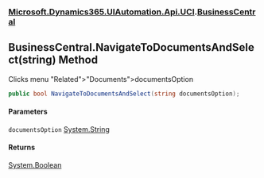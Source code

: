 ### [Microsoft.Dynamics365.UIAutomation.Api.UCI](Microsoft.Dynamics365.UIAutomation.Api.UCI.md 'Microsoft.Dynamics365.UIAutomation.Api.UCI').[BusinessCentral](BusinessCentral.md 'Microsoft.Dynamics365.UIAutomation.Api.UCI.BusinessCentral')

## BusinessCentral.NavigateToDocumentsAndSelect(string) Method

Clicks menu "Related">"Documents">documentsOption

```csharp
public bool NavigateToDocumentsAndSelect(string documentsOption);
```
#### Parameters

<a name='Microsoft.Dynamics365.UIAutomation.Api.UCI.BusinessCentral.NavigateToDocumentsAndSelect(string).documentsOption'></a>

`documentsOption` [System.String](https://docs.microsoft.com/en-us/dotnet/api/System.String 'System.String')

#### Returns
[System.Boolean](https://docs.microsoft.com/en-us/dotnet/api/System.Boolean 'System.Boolean')